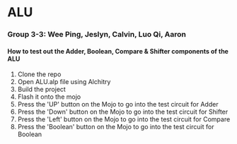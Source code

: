 # ALU

### Group 3-3: Wee Ping, Jeslyn, Calvin, Luo Qi, Aaron

#### How to test out the Adder, Boolean, Compare & Shifter components of the ALU

1) Clone the repo
2) Open ALU.alp file using Alchitry
3) Build the project
4) Flash it onto the mojo
5) Press the 'UP' button on the Mojo to go into the test circuit for Adder
6) Press the 'Down' button on the Mojo to go into the test circuit for Shifter
7) Press the 'Left' button on the Mojo to go into the test circuit for Compare
8) Press the 'Boolean' button on the Mojo to go into the test circuit for Boolean

